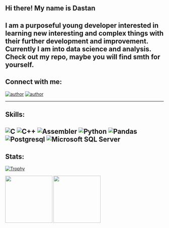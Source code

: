 ## Hi there! My name is Dastan
I am a purposeful young developer interested in learning
new interesting and complex things with their further development and
improvement. Currently I am into data science and analysis.
Check out my repo, maybe you will find smth for yourself.
---

## Connect with me:
[![author](https://img.shields.io/badge/Gmail-D14836?style=for-the-badge&logo=gmail&logoColor=white)](https://mail.google.com/mail/?view=cm&fs=1&to=omirzak.d@phystech.edu)
[![author](https://img.shields.io/badge/Telegram-2CA5E0?style=for-the-badge&logo=telegram&logoColor=white)](https://t.me/Dustin-RS)

---

## Skills:

![C](https://img.shields.io/badge/C-00599C?style=for-the-badge&logo=c&logoColor=white)
![C++](https://img.shields.io/badge/C%2B%2B-00599C?style=for-the-badge&logo=c%2B%2B&logoColor=white)
![Assembler](https://img.shields.io/badge/Assembler-14354C?style=for-the-badge&logo=assembler&logoColor=white)
![Python](https://img.shields.io/badge/Python-14354C?style=for-the-badge&logo=python&logoColor=white)
![Pandas](https://img.shields.io/badge/Pandas-14354C?style=for-the-badge&logo=Pandas&logoColor=white)
![Postgresql](https://img.shields.io/badge/PostgreSQL-316192?style=for-the-badge&logo=postgresql&logoColor=white)
![Microsoft SQL Server](https://img.shields.io/badge/Microsoft%20SQL%20Server-316192?style=for-the-badge&logo=Microsoft%20SQL%20Server&logoColor=white)
---

## Stats:

[![Trophy](https://github-profile-trophy.vercel.app/?username=Dustin-RS&theme=gruvbox&margin-w=23)](https://github.com/ryo-ma/github-profile-trophy)

<div>
  <img height="150" align="left" src="https://github-readme-stats.vercel.app/api?username=Dustin-RS&show_icons=true&theme=gruvbox&count_private=true&include_all_commits=true" />
  <img height="150" src="https://github-readme-stats.vercel.app/api/top-langs/?username=Dustin-RS&layout=compact&theme=gruvbox" />
</div>
